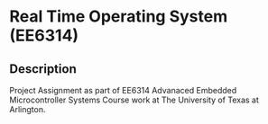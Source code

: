 
# Real Time Operating System (EE6314)

## Description

Project Assignment as part of EE6314 Advanaced Embedded Microcontroller Systems Course work at The University of Texas at Arlington.
